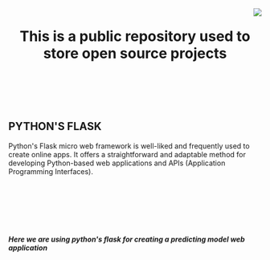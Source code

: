 <img align="right" src="https://visitor-badge.laobi.icu/badge?page_id=zumrudu-anka.justinx3">


<h1 align="center">
This is a public repository used to store open source projects
</h1>
<br>

<br>
<br>
<br>

 <h2>PYTHON'S FLASK</h4>
 <p>Python's Flask micro web framework is well-liked and frequently used to create online apps. 
  It offers a straightforward and adaptable method for developing Python-based web applications 
  and APIs (Application Programming Interfaces).</p>
<br>
<br>
<br>
<br>
<br>
<h5>Here we are using python's flask for creating a predicting model web application</h5>



 
